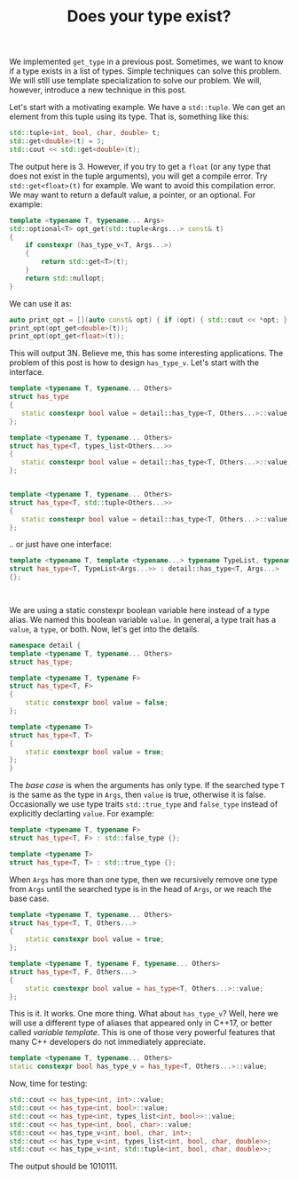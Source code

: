 ﻿---
layout: post
title: "Does your type exist?"
categories: C++
keywords: programming; C++
comments: true
---

We implemented ``get_type`` in a previous post. Sometimes, we want to know if a type exists in a list of types. Simple techniques can solve this problem. We will still use template specialization to solve our problem. We will, however, introduce a new technique in this post. 


Let's start with a motivating example. We have a ``std::tuple``. We can get an element from this tuple using its type. That is, something like this: 

```cpp
std::tuple<int, bool, char, double> t; 
std::get<double>(t) = 3; 
std::cout << std::get<double>(t); 
```

The output here is 3. However, if you try to get a ``float`` (or any type that does not exist in the tuple arguments), you will get a compile error. Try ``std::get<float>(t)`` for example. We want to avoid this compilation error. We may want to return a default value, a pointer, or an optional. For example: 

```cpp
template <typename T, typename... Args>
std::optional<T> opt_get(std::tuple<Args...> const& t)
{
    if constexpr (has_type_v<T, Args...>)
    {
        return std::get<T>(t);    
    }
    return std::nullopt; 
} 
```

We can use it as: 
```cpp
auto print_opt = [](auto const& opt) { if (opt) { std::cout << *opt; } else { std::cout << "N";}}; 
print_opt(opt_get<double>(t)); 
print_opt(opt_get<float>(t)); 
```

This will output 3N. Believe me, this has some interesting applications. The problem of this post is how to design ``has_type_v``.  Let's start with the interface. 

```cpp
template <typename T, typename... Others>
struct has_type
{
   static constexpr bool value = detail::has_type<T, Others...>::value;  
}; 

template <typename T, typename... Others>
struct has_type<T, types_list<Others...>>
{
   static constexpr bool value = detail::has_type<T, Others...>::value;  
}; 


template <typename T, typename... Others>
struct has_type<T, std::tuple<Others...>>
{
   static constexpr bool value = detail::has_type<T, Others...>::value;  
};
```

.. or just have one interface: 
```cpp
template <typename T, template <typename...> typename TypeList, typename... Args>
struct has_type<T, TypeList<Args...>> : detail::has_type<T, Args...> 
{};

 
```

We are using a static constexpr boolean variable here instead of a type alias.  We named this boolean variable ``value``. In general, a type trait has a ``value``, a ``type``, or both. Now, let's get into the details. 

```cpp
namespace detail { 
template <typename T, typename... Others>
struct has_type; 

template <typename T, typename F>
struct has_type<T, F>
{
    static constexpr bool value = false; 
}; 

template <typename T>
struct has_type<T, T>
{
    static constexpr bool value = true; 
};
} 
```

The *base case* is when the arguments has only type. If the searched type ``T`` is the same as the type in ``Args``, then ``value`` is true, otherwise it is false. Occasionally we use type traits ``std::true_type`` and ``false_type`` instead of explicitly declarting ``value``. For example: 

```cpp
template <typename T, typename F>
struct has_type<T, F> : std::false_type {};  

template <typename T>
struct has_type<T, T> : std::true_type {}; 
```

When ``Args`` has more than one type, then we recursively remove one type from ``Args`` until the searched type is in the head of ``Args``, or we reach the base case. 

```cpp
template <typename T, typename... Others>
struct has_type<T, T, Others...> 
{
    static constexpr bool value = true; 
}; 

template <typename T, typename F, typename... Others>
struct has_type<T, F, Others...>
{
    static constexpr bool value = has_type<T, Others...>::value;  
}; 
```

This is it. It works. One more thing. What about ``has_type_v``? Well, here we will use a different type of aliases that appeared only in C++17, or better called *variable template*. This is one of those very powerful features that many C++ developers do not immediately appreciate.

```cpp
template <typename T, typename... Others>
static constexpr bool has_type_v = has_type<T, Others...>::value; 
```


Now, time for testing: 

```cpp
std::cout << has_type<int, int>::value; 
std::cout << has_type<int, bool>::value; 
std::cout << has_type<int, types_list<int, bool>>::value; 
std::cout << has_type<int, bool, char>::value; 
std::cout << has_type_v<int, bool, char, int>;    
std::cout << has_type_v<int, types_list<int, bool, char, double>>; 
std::cout << has_type_v<int, std::tuple<int, bool, char, double>>; 
```

The output should be 1010111. 